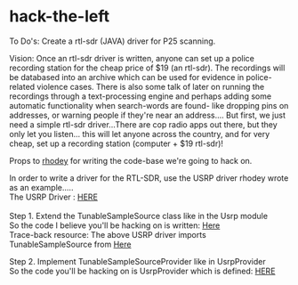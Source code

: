 # hack-the-left

To Do's: Create a rtl-sdr (JAVA) driver for P25 scanning.


Vision: Once an rtl-sdr driver is written, anyone can set up a police recording station for the cheap price of $19 (an rtl-sdr).  The recordings will be databased into an archive which can be used for evidence in police-related violence cases.  There is also some talk of later on running the recordings through a text-processing engine and perhaps adding some automatic functionality when search-words are found- like dropping pins on addresses, or warning people if they're near an address.... But first, we just need a simple rtl-sdr driver...There are cop radio apps out there, but they only let you listen... this will let anyone across the country, and for very cheap, set up a recording station (computer + $19 rtl-sdr)! 


Props to <a href='https://github.com/rhodey'>rhodey</a> for writing the code-base we're going to hack on. 


In order to write a driver for the RTL-SDR, use the USRP driver rhodey wrote as an example.....<br>
The USRP Driver : <a href= 'https://github.com/rhodey/dsp-usrp-source/search?utf8=%E2%9C%93&q=tunable&type=Code'>HERE</a>
<br><br>
Step 1. Extend the TunableSampleSource class like in the Usrp module <br>
So the code I believe you'll be hacking on is written: <a href='https://github.com/rhodey/dsp-usrp-source/blob/a8a546435a7d5d5d903dc6c6b1cadfdf7556692f/src/main/java/org/anhonesteffort/usrp/Usrp.java'>Here</a>
<br>
Trace-back resource:
The above USRP driver imports TunableSampleSource from <a href= 'https://github.com/rhodey/dsp-common/blob/master/src/main/java/org/anhonesteffort/dsp/sample/TunableSamplesSource.java'>Here</a>
<br>

Step 2. Implement TunableSampleSourceProvider like in UsrpProvider<br>
So the code you'll be hacking on is UsrpProvider which is defined: <a href='https://github.com/rhodey/dsp-usrp-source/blob/a8a546435a7d5d5d903dc6c6b1cadfdf7556692f/src/main/java/org/anhonesteffort/usrp/UsrpProvider.java'>HERE</a>
